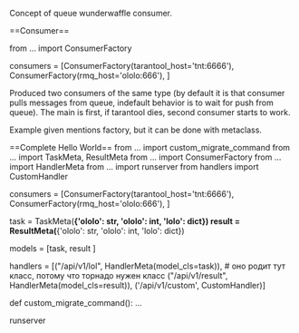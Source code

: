 Concept of queue wunderwaffle consumer.

==Consumer==

from ... import ConsumerFactory

consumers = [ConsumerFactory(tarantool_host='tnt:6666'),
             ConsumerFactory(rmq_host='ololo:666'), ]

Produced two consumers of the same type (by default it is that consumer pulls messages from queue, indefault behavior is to wait for push from queue). The main is first, if tarantool dies, second consumer starts to work.

Example given mentions factory, but it can be done with metaclass.



==Complete Hello World==
from ... import custom_migrate_command
from ... import TaskMeta, ResultMeta
from ... import ConsumerFactory
from ... import HandlerMeta
from ... import runserver
from handlers import CustomHandler

consumers = [ConsumerFactory(tarantool_host='tnt:6666'),
             ConsumerFactory(rmq_host='ololo:666'), ]

task = TaskMeta(**{'ololo': str, 'ololo': int, 'lolo': dict})
result = ResultMeta(**{'ololo': str, 'ololo': int, 'lolo': dict})

models = [task, result ]

handlers = [("/api/v1/lol", HandlerMeta(model_cls=task)), # оно родит тут класс, потому что торнадо нужен класс
            ("/api/v1/result", HandlerMeta(model_cls=result)),
            ('/api/v1/custom', CustomHandler)]

def custom_migrate_command():
    ...

runserver

